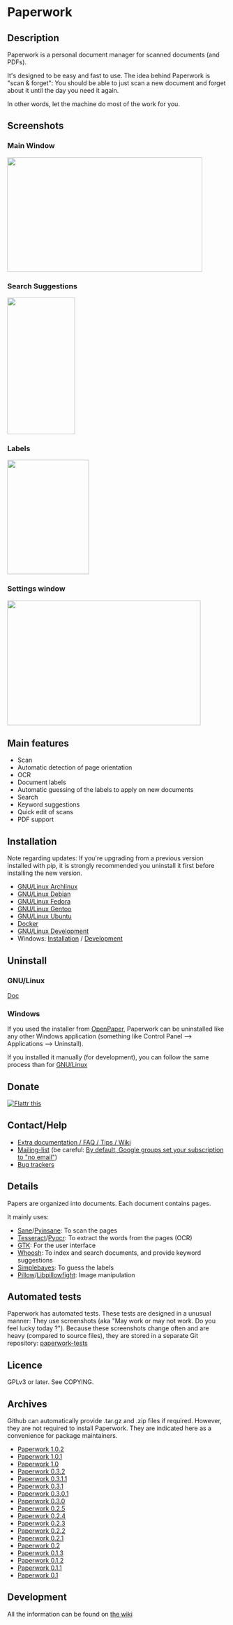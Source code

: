 # Paperwork


## Description

Paperwork is a personal document manager for scanned documents (and PDFs).

It's designed to be easy and fast to use. The idea behind Paperwork
is "scan & forget": You should be able to just scan a new document and
forget about it until the day you need it again.

In other words, let the machine do most of the work for you.


## Screenshots

### Main Window

<a href="http://youtu.be/RMazTTM6ltg">
  <img src="https://raw.github.com/jflesch/paperwork-screenshots/master/0.3/main_window.png" width="447" height="262" />
</a>


### Search Suggestions

<a href="https://raw.github.com/jflesch/paperwork-screenshots/master/0.3/suggestions.png">
  <img src="https://raw.github.com/jflesch/paperwork-screenshots/master/0.3/suggestions.png" width="155" height="313" />
</a>


### Labels

<a href="https://raw.github.com/jflesch/paperwork-screenshots/master/0.3/multiple_labels.png">
  <img src="https://raw.github.com/jflesch/paperwork-screenshots/master/0.3/multiple_labels.png" width="187" height="262" />
</a>


### Settings window

<a href="https://raw.github.com/jflesch/paperwork-screenshots/master/0.3/settings.png">
  <img src="https://raw.github.com/jflesch/paperwork-screenshots/master/0.3/settings.png" width="443" height="286" />
</a>


## Main features

* Scan
* Automatic detection of page orientation
* OCR
* Document labels
* Automatic guessing of the labels to apply on new documents
* Search
* Keyword suggestions
* Quick edit of scans
* PDF support


## Installation

Note regarding updates:
If you're upgrading from a previous version installed with pip, it is strongly recommended you uninstall
it first before installing the new version.

* [GNU/Linux Archlinux](doc/install.archlinux.markdown)
* [GNU/Linux Debian](doc/install.debian.markdown)
* [GNU/Linux Fedora](doc/install.fedora.markdown)
* [GNU/Linux Gentoo](doc/install.gentoo.markdown)
* [GNU/Linux Ubuntu](doc/install.debian.markdown)
* [Docker](doc/install.docker.markdown)
* [GNU/Linux Development](doc/install.devel.markdown)
* Windows: [Installation](https://openpaper.work/download) / [Development](doc/devel.windows.markdown)


## Uninstall

### GNU/Linux

[Doc](doc/uninstall.linux.markdown)

### Windows

If you used the installer from [OpenPaper](https://openpaper.work), Paperwork can be uninstalled like any
other Windows application (something like Control Panel --> Applications --> Uninstall).

If you installed it manually (for development), you can follow the same process than for
[GNU/Linux](doc/uninstall.linux.markdown)


## Donate

<a href="https://flattr.com/submit/auto?fid=0ywr1d&url=https%3A%2F%2Fopenpaper.work">
<img src="https://button.flattr.com/flattr-badge-large.png" alt="Flattr this" title="Flattr this" border="0">
</a>


## Contact/Help

* [Extra documentation / FAQ / Tips / Wiki](https://github.com/jflesch/paperwork/wiki)
* [Mailing-list](https://github.com/jflesch/paperwork/wiki/Contact#mailing-list) (be careful: [By default, Google groups set your subscription to "no email"](https://productforums.google.com/forum/#!topic/apps/3OUlPmzKCi8))
* [Bug trackers](https://github.com/jflesch/paperwork/wiki/Contact#bug-trackers)


## Details

Papers are organized into documents. Each document contains pages.

It mainly uses:

* [Sane](http://www.sane-project.org/)/[Pyinsane](https://github.com/jflesch/pyinsane/#readme): To scan the pages
* [Tesseract](http://code.google.com/p/tesseract-ocr/)/[Pyocr](https://github.com/jflesch/pyocr/#readme): To extract the words from the pages (OCR)
* [GTK](http://www.gtk.org/): For the user interface
* [Whoosh](https://pypi.python.org/pypi/Whoosh/): To index and search documents, and provide keyword suggestions
* [Simplebayes](https://pypi.python.org/pypi/simplebayes/): To guess the labels
* [Pillow](https://pypi.python.org/pypi/Pillow/)/[Libpillowfight](https://github.com/jflesch/libpillowfight#readme): Image manipulation


## Automated tests

Paperwork has automated tests. These tests are designed in a unusual manner:
They use screenshots (aka "May work or may not work. Do you feel lucky today ?").
Because these screenshots change often and are heavy (compared to source files),
they are stored in a separate Git repository:
[paperwork-tests](https://github.com/jflesch/paperwork-tests#readme)


## Licence

GPLv3 or later. See COPYING.


## Archives

Github can automatically provide .tar.gz and .zip files if required. However,
they are not required to install Paperwork. They are indicated here as a
convenience for package maintainers.

* [Paperwork 1.0.2](https://github.com/jflesch/paperwork/archive/1.0.2.tar.gz)
* [Paperwork 1.0.1](https://github.com/jflesch/paperwork/archive/1.0.1.tar.gz)
* [Paperwork 1.0](https://github.com/jflesch/paperwork/archive/1.0.tar.gz)
* [Paperwork 0.3.2](https://github.com/jflesch/paperwork/archive/0.3.2.tar.gz)
* [Paperwork 0.3.1.1](https://github.com/jflesch/paperwork/archive/0.3.1.1.tar.gz)
* [Paperwork 0.3.1](https://github.com/jflesch/paperwork/archive/0.3.1.tar.gz)
* [Paperwork 0.3.0.1](https://github.com/jflesch/paperwork/archive/0.3.0.1.tar.gz)
* [Paperwork 0.3.0](https://github.com/jflesch/paperwork/archive/0.3.0.tar.gz)
* [Paperwork 0.2.5](https://github.com/jflesch/paperwork/archive/0.2.5.tar.gz)
* [Paperwork 0.2.4](https://github.com/jflesch/paperwork/archive/0.2.4.tar.gz)
* [Paperwork 0.2.3](https://github.com/jflesch/paperwork/archive/0.2.3.tar.gz)
* [Paperwork 0.2.2](https://github.com/jflesch/paperwork/archive/0.2.2.tar.gz)
* [Paperwork 0.2.1](https://github.com/jflesch/paperwork/archive/0.2.1.tar.gz)
* [Paperwork 0.2](https://github.com/jflesch/paperwork/archive/0.2.tar.gz)
* [Paperwork 0.1.3](https://github.com/jflesch/paperwork/archive/0.1.3.tar.gz)
* [Paperwork 0.1.2](https://github.com/jflesch/paperwork/archive/0.1.2.tar.gz)
* [Paperwork 0.1.1](https://github.com/jflesch/paperwork/archive/0.1.1.tar.gz)
* [Paperwork 0.1](https://github.com/jflesch/paperwork/archive/0.1.tar.gz)


## Development

All the information can be found on [the wiki](https://github.com/jflesch/paperwork/wiki#for-developers)
